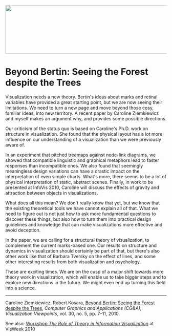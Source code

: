<p align="center"><img src="https://media.eagereyes.org/media/2010/Ziemkiewicz_CGA_2010.png" alt="" width="560" height="152" /></p>

# Beyond Bertin: Seeing the Forest despite the Trees

Visualization needs a new theory. Bertin's ideas about marks and retinal variables have provided a great starting point, but we are now seeing their limitations. We need to turn a new page and move beyond those cosy, familiar ideas, into new territory. A recent paper by Caroline Ziemkiewicz and myself makes an argument why, and provides some possible directions.

Our criticism of the status quo is based on Caroline's Ph.D. work on structure in visualization. She found that the physical layout has a lot more influence on our understanding of a visualization than we were previously aware of.

In an experiment that pitched treemaps against node-link diagrams, we showed that compatible linguistic and graphical metaphors lead to faster responses than incompatible ones. We also found that seemingly meaningless design variations can have a drastic impact on the interpretation of even simple charts. What's more, there seems to be a lot of physical interpretation of static, abstract scenes. Finally, in work to be presented at InfoVis 2010, Caroline will discuss the effects of gravity and attraction between objects in visualizations.

What does all this mean? We don't really know that yet, but we know that the existing theoretical tools we have cannot explain all of that. What we need to figure out is not just how to ask more fundamental questions to discover these things, but also how to turn them into practical design guidelines and knowledge that can make visualizations more effective and avoid deception.

In the paper, we are calling for a structural theory of visualization, to complement the current marks-based one. Our results on structure and dynamics in visualization should certainly be part of that, but there's also other work like that of Barbara Tversky on the effect of lines, and some other interesting results from both visualization and psychology.

These are exciting times. We are on the cusp of a major shift towards more theory work in visualization, which will enable us to take bigger steps and to explore new directions in the future. We might even end up turning this field into a science.

<hr />

Caroline Ziemkiewicz, Robert Kosara, <a href="/publications/Ziemkiewicz-CGA-2010">Beyond Bertin: Seeing the Forest despite the Trees</a>,
<em>Computer Graphics and Applications (CG&amp;A), Visualization Viewpoints</em>, vol. 30, no. 5, pp. 7–11, 2010.

See also: <a href="/blog/2010/visweek-preview-infovis-theory-workshop-and-panel">Workshop <em>The Role of Theory in Information Visualization</em></a> at VisWeek 2010
